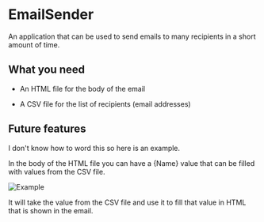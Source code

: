 # EmailSender

An application that can be used to send emails to many recipients in a short amount of time.

## What you need

- An HTML file for the body of the email

- A CSV file for the list of recipients (email addresses)



## Future features

I don't know how to word this so here is an example.

In the body of the HTML file you can have a {Name} value that can be filled with values from the CSV file.

![Example](https://i.imgur.com/riTbrp0.png "Example")

It will take the value from the CSV file and use it to fill that value in HTML that is shown in the email.
